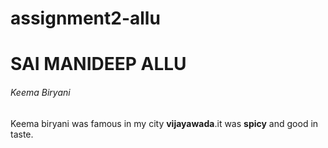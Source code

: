 # assignment2-allu
# SAI MANIDEEP ALLU
###### Keema Biryani 

Keema biryani was famous in my city **vijayawada**.it was **spicy** and good in taste.